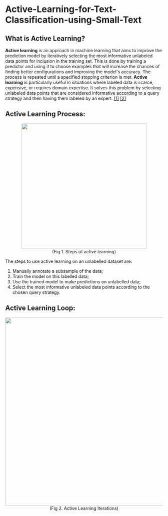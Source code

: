 # Active-Learning-for-Text-Classification-using-Small-Text

## What is **Active Learning**?
**Active learning** is an approach in machine learning that aims to improve the prediction model by iteratively selecting the most informative unlabeled data points for inclusion in the training set. 
This is done by training a predictor and using it to choose examples that will increase the chances of finding better configurations and improving the model's accuracy. The process is repeated until a specified stopping criterion is met. 
**Active learning** is particularly useful in situations where labeled data is scarce, expensive, or requires domain expertise. 
It solves this problem by selecting unlabeled data points that are considered informative according to a query strategy and then having them labeled by an expert. [[1]](https://arxiv.org/pdf/1905.10336.pdf)
 [[2]](https://arxiv.org/pdf/2107.10314.pdf)

## Active Learning Process:

<p align="center" >
  <img src="https://lh3.googleusercontent.com/drive-viewer/AAOQEORNch-F36ROGEBY6eFr1LhxK96tJqtFRvZUwpZ-iEdIeDBrjSp4n5CV3o5kGeDFKwILgxleVo9PpbTuBB_2SSO7LF3liw=w1920-h961" width="400">
  <br>
  (Fig 1. Steps of active learning)
</p>

The steps to use active learning on an unlabelled dataset are: 
1. Manually annotate a subsample of the data;
2. Train the model on this labelled data;
3. Use the trained model to make predictions on unlabelled data;
4. Select the most informative unlabeled data points according to the chosen query strategy.

## Active Learning Loop:
<p align="center" >
  <img src="https://lh3.googleusercontent.com/u/2/drive-viewer/AAOQEOROg4eT3g41F_OpaqlGOwNilXvHEj4DcQoSG8WBnCgbuM4LKk8KEWqRRWf4GviP1ARS4D1u9igaeLhXnQqBeH-pUvsvRQ=w1920-h961" width="600">
  <br>
  (Fig 2. Active Learning Iterations)
</p>
